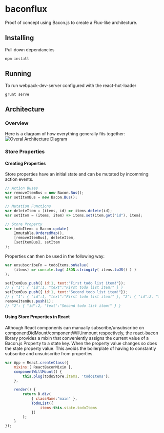 # baconflux
Proof of concept using Bacon.js to create a Flux-like architecture.

## Installing

Pull down dependancies
```
npm install
```

## Running

To run webpack-dev-server configured with the react-hot-loader

```
grunt serve
```

## Architecture

### Overview

Here is a diagram of how everything generally fits together:
![Overal Architecture Diagram](https://cloud.githubusercontent.com/assets/8094943/7668549/4167fe78-fbf3-11e4-92b0-6d5fc4352b85.png)

### Store Properties

#### Creating Properties
Store properties have an initial state and can be mutated by incomming action events.
```js
// Action Buses
var removeItemBus = new Bacon.Bus();
var setItemBus = new Bacon.Bus();

// Mutation Functions
var deleteItem = (items, id) => items.delete(id);
var setItem = (items, item) => items.set(item.get("id"), item);

// Store Property
var todoItems = Bacon.update(
    Immutable.OrderedMap(),
    [removeItemBus], deleteItem,
    [setItemBus], setItem
);
```

Properties can then be used in the following way:
```js
var unsubscribeFn = todoItems.onValue(
    (items) => console.log( JSON.stringify( items.toJS() ) )
);

setItemBus.push({ id:1, text:"First todo list item!"});
// { "1": { "id":1, "text":"First todo list item!" } }
setItemBus.push({ id:1, text:"Second todo list item!"});
// { "1": { "id":1, "text":"First todo list item!" }, "2": { "id":2, "text":"Second todo list item!" } }
removeItemBus.push(1);
// "2": { "id":2, "text":"Second todo list item!" } }
```

#### Using Store Properties in React
Although React components can manually subscribe/unsubscribe on componentDidMount/componentWillUnmount respectively, the [react-bacon](https://github.com/jamesmacaulay/react-bacon) library provides a mixin that conveniently assigns the current value of a Bacon.js Property to a state key. When the property value changes so does the state property value.
This avoids the boilerplate of having to constantly subscribe and unsubscribe from properties.
```js
var App = React.createClass({
    mixins:[ ReactBaconMixin ],
    componentWillMount() {
        this.plug(todoStore.items, 'todoItems');
    },

    render() {
        return D.div(
            { className:"main" },
            TodoList({
                items:this.state.todoItems
            })
        );
    }
});
```
